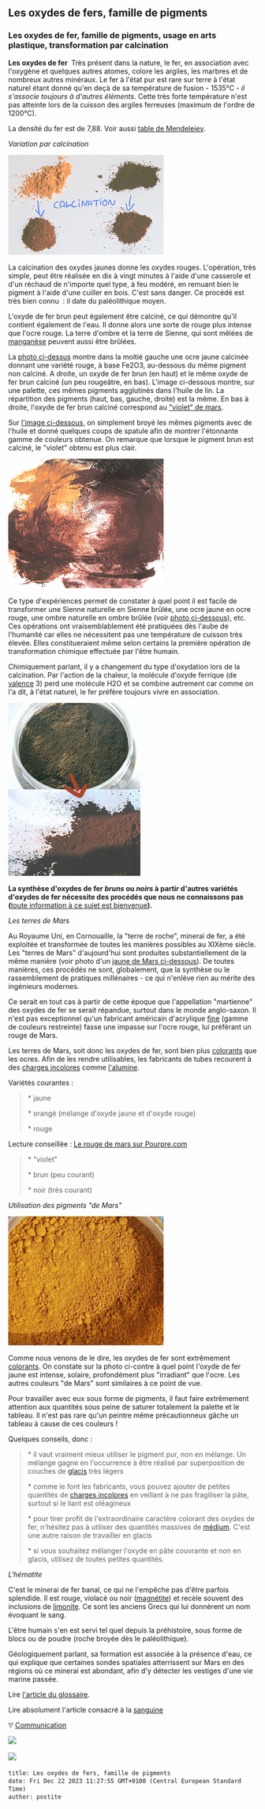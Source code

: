 ## Les oxydes de fers, famille de pigments
### Les oxydes de fer, famille de pigments, usage en arts plastique, transformation par calcination
 **Les oxydes de fer**  Très présent dans la nature, le fer, en association avec l'oxygène et quelques autres atomes, colore les argiles, les marbres et de nombreux autres minéraux. Le fer à l'état pur est rare sur terre à l'état naturel étant donné qu'en deçà de sa température de fusion - 1535°C - _il s'associe toujours à d'autres éléments_. Cette très forte température n'est pas atteinte lors de la cuisson des argiles ferreuses (maximum de l'ordre de 1200°C).

La densité du fer est de 7,88. Voir aussi [table de Mendeleiev](annexe1.html#fe).

_Variation par calcination_

![](images/terrespuresetcalcineesversionweb.jpg)

La calcination des oxydes jaunes donne les oxydes rouges. L'opération, très simple, peut être réalisée en dix à vingt minutes à l'aide d'une casserole et d'un réchaud de n'importe quel type, à feu modéré, en remuant bien le pigment à l'aide d'une cuiller en bois. C'est sans danger. Ce procédé est très bien connu  : il date du paléolithique moyen.

L'oxyde de fer brun peut également être calciné, ce qui démontre qu'il contient également de l'eau. Il donne alors une sorte de rouge plus intense que l'ocre rouge. La terre d'ombre et la terre de Sienne, qui sont mêlées de [manganèse](annexe1.html#mn) peuvent aussi être brûlées.

La [photo ci-dessus](oxydesdefer.html#photopigments) montre dans la moitié gauche une ocre jaune calcinée donnant une variété rouge, à base Fe2O3, au-dessous du même pigment non calciné. A droite, un oxyde de fer brun (en haut) et le même oxyde de fer brun calciné (un peu rougeâtre, en bas). L'image ci-dessous montre, sur une palette, ces mêmes pigments agglutinés dans l'huile de lin. La répartition des pigments (haut, bas, gauche, droite) est la même. En bas à droite, l'oxyde de fer brun calciné correspond au ["violet" de mars](violetsetmauves.html#levioletdemars).

Sur [l'image ci-dessous](oxydesdefer.html#photopigmentslies), on simplement broyé les mêmes pigments avec de l'huile et donné quelques coups de spatule afin de montrer l'étonnante gamme de couleurs obtenue. On remarque que lorsque le pigment brun est calciné, le "violet" obtenu est plus clair.

![](images/terresliees.jpg)

Ce type d'expériences permet de constater à quel point il est facile de transformer une Sienne naturelle en Sienne brûlée, une ocre jaune en ocre rouge, une ombre naturelle en ombre brûlée (voir [photo ci-dessous](oxydesdefer.html#calcinationombres)), etc. Ces opérations ont vraisemblablement été pratiquées dès l'aube de l'humanité car elles ne nécessitent pas une température de cuisson très élevée. Elles constitueraient même selon certains la première opération de transformation chimique effectuée par l'être humain.

Chimiquement parlant, il y a changement du type d'oxydation lors de la calcination. Par l'action de la chaleur, la molécule d'oxyde ferrique (de [valence](valence.html) 3) perd une molécule H2O et se combine autrement car comme on l'a dit, à l'état naturel, le fer préfère toujours vivre en association.

![](images/calcinationombres.jpg)

**La synthèse d'oxydes de fer _bruns_ ou _noirs_ à partir d'autres variétés d'oxydes de fer nécessite des procédés que nous ne connaissons pas (**[toute information à ce sujet est bienvenue](ecrire.html)**).**

_Les terres de Mars_

Au Royaume Uni, en Cornouaille, la "terre de roche", minerai de fer, a été exploitée et transformée de toutes les manières possibles au XIXème siècle. Les "terres de Mars" d'aujourd'hui sont produites substantiellement de la même manière (voir photo d'un [jaune de Mars ci-dessous](oxydesdefer.html#oxydejaune)). De toutes manières, ces procédés ne sont, globalement, que la synthèse ou le rassemblement de pratiques millénaires - ce qui n'enlève rien au mérite des ingénieurs modernes.

Ce serait en tout cas à partir de cette époque que l'appellation "martienne" des oxydes de fer se serait répandue, surtout dans le monde anglo-saxon. Il n'est pas exceptionnel qu'un fabricant américain d'acrylique [fine](gammes.html) (gamme de couleurs restreinte) fasse une impasse sur l'ocre rouge, lui préférant un rouge de Mars.

Les terres de Mars, soit donc les oxydes de fer, sont bien plus [colorants](pigments.html#2facteurcolorant) que les ocres. Afin de les rendre utilisables, les fabricants de tubes recourent à des [charges incolores](chargesincolores.html) comme [l'alumine](alumine.html).

Variétés courantes :

> \* jaune
> 
> \* orangé (mélange d'oxyde jaune et d'oxyde rouge)
> 
> \* rouge

Lecture conseillée : [Le rouge de mars sur Pourpre.com](http://pourpre.com/chroma/dico.php?typ=fiche&&ent=marsrouge)

> \* "violet"
> 
> \* brun (peu courant)
> 
> \* noir (très courant)

_Utilisation des pigments "de Mars"_

![](images/oxydedeferjauneversionweb.jpg)

Comme nous venons de le dire, les oxydes de fer sont extrêmement [colorants](pigments.html#2facteurcolorant). On constate sur la photo ci-contre à quel point l'oxyde de fer jaune est intense, solaire, profondément plus "irradiant" que l'ocre. Les autres couleurs "de Mars" sont similaires à ce point de vue.

Pour travailler avec eux sous forme de pigments, il faut faire extrêmement attention aux quantités sous peine de saturer totalement la palette et le tableau. Il n'est pas rare qu'un peintre même précautionneux gâche un tableau à cause de ces couleurs !

Quelques conseils, donc :

> \* il vaut vraiment mieux utiliser le pigment pur, non en mélange. Un mélange gagne en l'occurrence à être réalisé par superposition de couches de [glacis](glacis.html) très légers
> 
> \* comme le font les fabricants, vous pouvez ajouter de petites quantités de [charges incolores](chargesincolores.html#lhydratedalumine) en veillant à ne pas fragiliser la pâte, surtout si le liant est oléagineux
> 
> \* pour tirer profit de l'extraordinaire caractère colorant des oxydes de fer, n'hésitez pas à utiliser des quantités massives de [médium](mediumsetvernis.html#lesmediums). C'est une autre raison de travailler en glacis
> 
> \* si vous souhaitez mélanger l'oxyde en pâte couvrante et non en glacis, utilisez de toutes petites quantités.

_L'hématite_

C'est le minerai de fer banal, ce qui ne l'empêche pas d'être parfois splendide. Il est rouge, violacé ou noir ([magnétite](magnetite.html)) et recèle souvent des inclusions de [limonite](limonite.html). Ce sont les anciens Grecs qui lui donnèrent un nom évoquant le sang.

L'être humain s'en est servi tel quel depuis la préhistoire, sous forme de blocs ou de poudre (roche broyée dès le paléolithique).

Géologiquement parlant, sa formation est associée à la présence d'eau, ce qui explique que certaines sondes spatiales atterrissent sur Mars en des régions où ce minerai est abondant, afin d'y détecter les vestiges d'une vie marine passée.

Lire [l'article du glossaire](hematite.html).

Lire absolument l'article consacré à la [sanguine](sanguine.html)



![](images/flechebas.gif) [Communication](http://www.artrealite.com/annonceurs.htm) 

[![](https://cbonvin.fr/sites/regie.artrealite.com/visuels/campagne1.png)](index-2.html#20131014)

![](https://cbonvin.fr/sites/regie.artrealite.com/visuels/campagne2.png)
```
title: Les oxydes de fers, famille de pigments
date: Fri Dec 22 2023 11:27:55 GMT+0100 (Central European Standard Time)
author: postite
```
